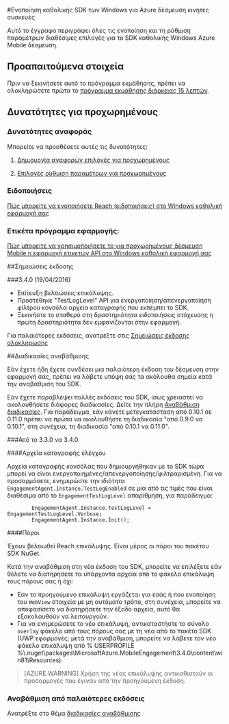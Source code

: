 <properties
    pageTitle="Ενοποίηση καθολικής SDK των Windows"
    description="Καθολική ενοποίηση των Windows για SDK για Azure δέσμευση κινητές συσκευές"                                     
    services="mobile-engagement"
    documentationCenter="mobile"
    authors="piyushjo"
    manager="dwrede"
    editor="" />

<tags
    ms.service="mobile-engagement"
    ms.workload="mobile"
    ms.tgt_pltfrm="mobile-windows-store"
    ms.devlang="dotnet"
    ms.topic="article"
    ms.date="08/12/2016"
    ms.author="piyushjo;ricksal" />

#<a name="windows-universal-sdk-integration-for-azure-mobile-engagement"></a>Ενοποίηση καθολικής SDK των Windows για Azure δέσμευση κινητές συσκευές

Αυτό το έγγραφο περιγράφει όλες τις ενοποίηση και τη ρύθμιση παραμέτρων διαθέσιμες επιλογές για το SDK καθολικής Windows Azure Mobile δέσμευση.

## <a name="prerequisites"></a>Προαπαιτούμενα στοιχεία

Πριν να ξεκινήσετε αυτό το πρόγραμμα εκμάθησης, πρέπει να ολοκληρώσετε πρώτα το [πρόγραμμα εκμάθησης διάρκειας 15 λεπτών](mobile-engagement-windows-store-dotnet-get-started.md).

## <a name="advanced-features"></a>Δυνατότητες για προχωρημένους

### <a name="reporting-features"></a>Δυνατότητες αναφοράς
Μπορείτε να προσθέσετε αυτές τις δυνατότητες:

1. [Δημιουργία αναφορών επιλογές για προχωρημένους](mobile-engagement-windows-store-advanced-reporting.md)

2. [Επιλογές ρύθμιση παραμέτρων για προχωρημένους](mobile-engagement-windows-store-advanced-configuration.md)

### <a name="notifications"></a>Ειδοποιήσεις

[Πώς μπορείτε να ενοποιήσετε Reach (ειδοποιήσεις) στο Windows καθολική εφαρμογή σας](mobile-engagement-windows-store-integrate-engagement-reach.md)

### <a name="tag-plan-implementation"></a>Ετικέτα πρόγραμμα εφαρμογής:

[Πώς μπορείτε να χρησιμοποιήσετε το για προχωρημένους δέσμευση Mobile η εφαρμογή ετικετών API στο Windows καθολική εφαρμογή σας](mobile-engagement-windows-store-use-engagement-api.md)

##<a name="release-notes"></a>Σημειώσεις έκδοσης

###<a name="340-04192016"></a>3.4.0 (19/04/2016)

-   Επίτευξη βελτιώσεις επικάλυψης.
-   Προστέθηκε "TestLogLevel" API για ενεργοποίηση/απενεργοποίηση φίλτρου κονσόλα αρχεία καταγραφής που εκπέμπει το SDK.
-   Ξεκινήστε το σταθερό στη δραστηριότητα ειδοποιήσεις στόχευσης η πρώτη δραστηριότητα δεν εμφανίζονται στην εφαρμογή.

Για παλαιότερες εκδόσεις, ανατρέξτε στις [Σημειώσεις έκδοσης ολοκλήρωσης](mobile-engagement-windows-store-release-notes.md)

##<a name="upgrade-procedures"></a>Διαδικασίες αναβάθμισης

Εάν έχετε ήδη έχετε συνδέσει μια παλαιότερη έκδοση του δέσμευση στην εφαρμογή σας, πρέπει να λάβετε υπόψη σας τα ακόλουθα σημεία κατά την αναβάθμιση του SDK.

Εάν έχετε παραβλέψει πολλές εκδόσεις του SDK, ίσως χρειαστεί να ακολουθήσετε διάφορες διαδικασίες. Δείτε την πλήρη [Αναβάθμιση διαδικασίες](mobile-engagement-windows-store-upgrade-procedure.md). Για παράδειγμα, εάν κάνετε μετεγκατάσταση από 0.10.1 σε 0.11.0 πρέπει να πρώτα να ακολουθήστε τη διαδικασία "από 0.9.0 να 0.10.1", στη συνέχεια, τη διαδικασία "από 0.10.1 να 0.11.0".

###<a name="from-330-to-340"></a>Από το 3.3.0 να 3.4.0

####<a name="test-logs"></a>Αρχεία καταγραφής ελέγχου

Αρχεία καταγραφής κονσόλας που δημιουργήθηκαν με το SDK τώρα μπορεί να είναι ενεργοποιημένες/απενεργοποίησης/φιλτραρισμένη. Για να προσαρμόσετε, ενημερώστε την ιδιότητα `EngagementAgent.Instance.TestLogEnabled` σε μία από τις τιμές που είναι διαθέσιμα από το `EngagementTestLogLevel` απαρίθμηση, για παράδειγμα:

            EngagementAgent.Instance.TestLogLevel = EngagementTestLogLevel.Verbose;
            EngagementAgent.Instance.Init();

####<a name="resources"></a>Πόροι

Έχουν βελτιωθεί Reach επικάλυψης. Είναι μέρος οι πόροι του πακέτου SDK NuGet.

Κατά την αναβάθμιση στη νέα έκδοση του SDK, μπορείτε να επιλέξετε εάν θέλετε να διατηρήσετε τα υπάρχοντα αρχεία από το φάκελο επικάλυψη τους πόρους σας ή όχι:

* Εάν το προηγούμενο επικάλυψη εργάζεται για εσάς ή που ενοποίηση του `WebView` στοιχεία με μη αυτόματο τρόπο, στη συνέχεια, μπορείτε να αποφασίσετε να διατηρήσετε την έξοδο αρχεία, αυτό θα εξακολουθούν να λειτουργούν.
* Για να ενημερώσετε το νέο επικάλυψη, αντικαταστήστε το σύνολο `overlay` φάκελο από τους πόρους σας με τη νέα από το πακέτο SDK (UWP εφαρμογές: μετά την αναβάθμιση, μπορείτε να λάβετε τον νέο φάκελο επικάλυψη από % USERPROFILE %\\.nuget\packages\MicrosoftAzure.MobileEngagement\3.4.0\content\win81\Resources).

> [AZURE.WARNING] Χρήση της νέας επικάλυψης αντικαθιστούν οι προσαρμογές που έγιναν από την προηγούμενη έκδοση.

### <a name="upgrade-from-older-versions"></a>Αναβάθμιση από παλαιότερες εκδόσεις

Ανατρέξτε στο θέμα [διαδικασίες αναβάθμισης](mobile-engagement-windows-store-upgrade-procedure.md)
